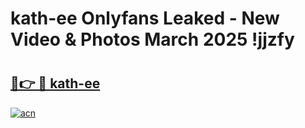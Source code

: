 # kath-ee Onlyfans Leaked - New Video & Photos March 2025 !jjzfy

# <h2><a href="https://4q49xh.iuczelnia.edu.pl?title=kath-ee&ref=jjzfy">🔗👉 🔴 kath-ee</a></h2>

[![acn](https://github.com/user-attachments/assets/0f9c940e-d8b0-45ae-aac7-cd30a18b3e1c)](https://4q49xh.iuczelnia.edu.pl?title=kath-ee&ref=jjzfy)

